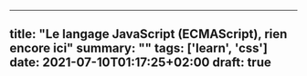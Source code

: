 
---
title: "Le langage JavaScript (ECMAScript), rien encore ici"
summary: ""
tags: ['learn', 'css']
date: 2021-07-10T01:17:25+02:00
draft: true
---
